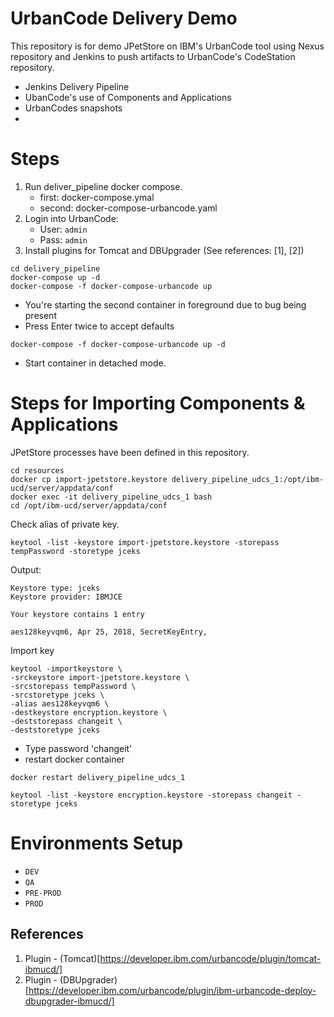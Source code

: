 # UrbanCode Delivery Demo

This repository is for demo JPetStore on IBM's UrbanCode tool using Nexus repository and Jenkins to push artifacts to UrbanCode's CodeStation repository.

- Jenkins Delivery Pipeline
- UbanCode's use of Components and Applications
- UrbanCodes snapshots
- 


# Steps

1. Run deliver_pipeline docker compose.
   - first: docker-compose.ymal
   - second: docker-compose-urbancode.yaml
1. Login into UrbanCode:
   - User: `admin`
   - Pass: `admin`
1. Install plugins for Tomcat and DBUpgrader (See references: [1], [2])


```
cd delivery_pipeline
docker-compose up -d
docker-compose -f docker-compose-urbancode up
```
- You're starting the second container in foreground due to bug being present 
- Press Enter twice to accept defaults

```
docker-compose -f docker-compose-urbancode up -d
```
- Start container in detached mode.




# Steps for Importing Components & Applications

JPetStore processes have been defined in this repository.

```
cd resources
docker cp import-jpetstore.keystore delivery_pipeline_udcs_1:/opt/ibm-ucd/server/appdata/conf
docker exec -it delivery_pipeline_udcs_1 bash
cd /opt/ibm-ucd/server/appdata/conf
```


Check alias of private key.
```
keytool -list -keystore import-jpetstore.keystore -storepass tempPassword -storetype jceks
```

Output: 
```
Keystore type: jceks
Keystore provider: IBMJCE

Your keystore contains 1 entry

aes128keyvqm6, Apr 25, 2018, SecretKeyEntry,
```

Import key
```
keytool -importkeystore \
-srckeystore import-jpetstore.keystore \
-srcstorepass tempPassword \
-srcstoretype jceks \
-alias aes128keyvqm6 \
-destkeystore encryption.keystore \
-deststorepass changeit \
-deststoretype jceks
```
- Type password 'changeit' 
- restart docker container

```
docker restart delivery_pipeline_udcs_1
```


``` 
keytool -list -keystore encryption.keystore -storepass changeit -storetype jceks
```


# Environments Setup

- `DEV`
- `QA` 
- `PRE-PROD`
- `PROD`


## References
1. Plugin - (Tomcat)[https://developer.ibm.com/urbancode/plugin/tomcat-ibmucd/]
1. Plugin - (DBUpgrader)[https://developer.ibm.com/urbancode/plugin/ibm-urbancode-deploy-dbupgrader-ibmucd/]
